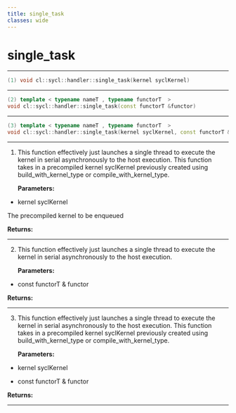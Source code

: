 ```yaml
---
title: single_task
classes: wide
---
```

# single_task

---

```cpp
(1) void cl::sycl::handler::single_task(kernel syclKernel)
```

---

```cpp
(2) template < typename nameT , typename functorT  >
void cl::sycl::handler::single_task(const functorT &functor)
```

---

```cpp
(3) template < typename nameT , typename functorT  >
void cl::sycl::handler::single_task(kernel syclKernel, const functorT &functor)
```

---

1. This function effectively just launches a single thread to execute the kernel in serial asynchronously to the host execution. This function takes in a precompiled kernel syclKernel previously created using build_with_kernel_type or compile_with_kernel_type. 

   **Parameters:**

  * kernel syclKernel

   The precompiled kernel to be enqueued 

   **Returns:** 

---

2. This function effectively just launches a single thread to execute the kernel in serial asynchronously to the host execution. 

   **Parameters:**

  * const functorT & functor

   

   **Returns:** 

---

3. This function effectively just launches a single thread to execute the kernel in serial asynchronously to the host execution. This function takes in a precompiled kernel syclKernel previously created using build_with_kernel_type or compile_with_kernel_type. 

   **Parameters:**

  * kernel syclKernel

   

  * const functorT & functor

   

   **Returns:** 

---

